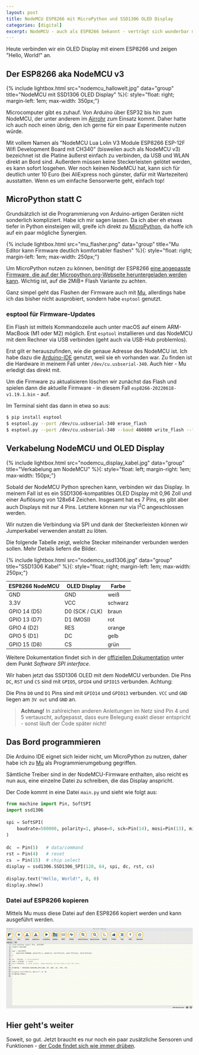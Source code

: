 ```yaml
---
layout: post
title: NodeMCU ESP8266 mit MicroPython und SSD1306 OLED Display
categories: [digital]
excerpt: NodeMCU - auch als ESP8266 bekannt - verträgt sich wunderbar mit einem 0,96 Zoll OLED-Display via SPI - wenn man weiß, wie es geht.
---
```


Heute verbinden wir ein OLED Display mit einem ESP8266 und zeigen "Hello, World!" an.

## Der ESP8266 aka NodeMCU v3

{% include lightbox.html src="nodemcu_hallowelt.jpg" data="group" title="NodeMCU mit SSD1306 OLED Display" %}{: style="float: right; margin-left: 1em; max-width: 350px;"}

Microcomputer gibt es zuhauf. Von Arduino über ESP32 bis hin zum NodeMCU, der unter anderem im [Airrohr](https://sensor.community/de/sensors/airrohr/) zum Einsatz kommt. Daher hatte ich auch noch einen übrig, den ich gerne für ein paar Experimente nutzen würde.

Mit vollem Namen als "NodeMCU Lua Lolin V3 Module ESP8266 ESP-12F Wifi Development Board mit CH340" (bisweilen auch als NodeMCU v3) bezeichnet ist die Platine äußerst einfach zu verbinden, da USB und WLAN direkt an Bord sind. Außerdem müssen keine Steckerleisten gelötet werden, es kann sofort losgehen. Wer noch keinen NodeMCU hat, kann sich für deutlich unter 10 Euro (bei AliExpress noch günster, dafür mit Wartezeiten) ausstatten. Wenn es um einfache Sensorwerte geht, einfach top!

## MicroPython statt C

Grundsätzlich ist die Programmierung von Arduino-artigen Geräten nicht sonderlich kompliziert. Habe ich mir sagen lassen. Da ich aber eh etwas tiefer in Python einsteigen will, greife ich direkt zu [MicroPython](https://micropython.org), da hoffe ich auf ein paar mögliche Synergien.

{% include lightbox.html src="mu_flasher.png" data="group" title="Mu Editor kann Firmware deutlich komfortabler flashen" %}{: style="float: right; margin-left: 1em; max-width: 250px;"}

Um MicroPython nutzen zu können, benötigt der ESP8266 [eine angepasste Firmware, die auf der Micropython.org-Webseite heruntergeladen werden kann](https://micropython.org/download/esp8266/). Wichtig ist, auf die 2MiB+ Flash Variante zu achten. 

Ganz simpel geht das Flashen der Firmware auch mit [Mu](https://codewith.mu), allerdings habe ich das bisher nicht ausprobiert, sondern habe `esptool` genutzt.

### esptool für Firmware-Updates

Ein Flash ist mittels Kommandozeile auch unter macOS auf einem ARM-MacBook (M1 oder M2) möglich. Erst `esptool` installieren und das NodeMCU mit dem Rechner via USB verbinden (geht auch via USB-Hub problemlos). 

Erst gilt er herauszufinden, wie die genaue Adresse des NodeMCU ist. Ich habe dazu die [Arduino-IDE](https://www.arduino.cc/en/software) genutzt, weil sie eh vorhanden war. Zu finden ist die Hardware in meinem Fall unter `/dev/cu.usbserial-340`. Auch hier - Mu erledigt das direkt mit.

Um die Firmware zu aktualisieren löschen wir zunächst das Flash und spielen dann die aktuelle Firmware - in diesem Fall `esp8266-20220618-v1.19.1.bin` - auf.

Im Terminal sieht das dann in etwa so aus:

```bash
$ pip install esptool
$ esptool.py --port /dev/cu.usbserial-340 erase_flash
$ esptool.py --port /dev/cu.usbserial-340 --baud 460800 write_flash --flash_size=detect 0 esp8266-20220618-v1.19.1.bin
```


## Verkabelung NodeMCU und OLED Display

{% include lightbox.html src="nodemcu_display_kabel.jpg" data="group" title="Verkabelung am NodeMCU" %}{: style="float: left; margin-right: 1em; max-width: 150px;"}

Sobald der NodeMCU Python sprechen kann, verbinden wir das Display. In meinem Fall ist es ein SSD1306-kompatibles OLED Display mit 0,96 Zoll und einer Auflösung von 128x64 Zeichen. Insgesamt hat es 7 Pins, es gibt aber auch Displays mit nur 4 Pins. Letztere können nur via I<sup>2</sup>C angeschlossen werden. 

Wir nutzen die Verbindung via SPI und dank der Steckerleisten können wir Jumperkabel verwenden anstatt zu löten.

Die folgende Tabelle zeigt, welche Stecker miteinander verbunden werden sollen. Mehr Details liefern die Bilder.

{% include lightbox.html src="nodemcu_ssd1306.jpg" data="group" title="SSD1306 Kabel" %}{: style="float: right; margin-left: 1em; max-width: 250px;"}

| ESP8266 NodeMCU | OLED Display | Farbe |
| --- | --- | --- |
| GND | GND | weiß |
| 3.3V | VCC | schwarz |
| GPIO 14 (D5) | D0 (SCK / CLK) | braun |
| GPIO 13 (D7) | D1 (MOSI) | rot |
| GPIO 4 (D2) | RES | orange |
| GPIO 5 (D1) | DC | gelb |
| GPIO 15 (D8) | CS | grün |

Weitere Dokumentation findet sich in der [offiziellen Dokumentation](https://docs.micropython.org/en/latest/esp8266/tutorial/ssd1306.html) unter dem Punkt _Software SPI interface_.  

Wir haben jetzt das SSD1306 OLED mit dem NodeMCU verbunden. Die Pins `DC`, `RST` und `CS` sind mit `GPIO5`, `GPIO4` und `GPIO15` verbunden. Achtung:

Die Pins `D0` und `D1` Pins sind mit `GPIO14` und `GPIO13` verbunden. `VCC` und `GND` liegen am `3V out` und `GND` an.

> **Achtung!** In zahlreichen anderen Anleitungen im Netz sind Pin 4 und 5 vertauscht, aufgepasst, dass eure Belegung exakt dieser entspricht - sonst läuft der Code später nicht!

## Das Bord programmieren

Die Arduino IDE eignet sich leider nicht, um MicroPython zu nutzen, daher habe ich zu [Mu](https://codewith.mu) als Programmierumgebung gegriffen.

Sämtliche Treiber sind in der NodeMCU-Firmware enthalten, also reicht es nun aus, eine einzelne Datei zu schreiben, die das Display anspricht.

Der Code kommt in eine Datei `main.py` und sieht wie folgt aus:

```python
from machine import Pin, SoftSPI
import ssd1306

spi = SoftSPI(
    baudrate=500000, polarity=1, phase=0, sck=Pin(14), mosi=Pin(13), miso=Pin(12)
)

dc  = Pin(5)   # data/command
rst = Pin(4)   # reset
cs  = Pin(15)  # chip select
display = ssd1306.SSD1306_SPI(128, 64, spi, dc, rst, cs)

display.text("Hello, World!", 0, 0)
display.show()
```

### Datei auf ESP8266 kopieren

Mittels Mu muss diese Datei auf den ESP8266 kopiert werden und kann ausgeführt werden.

![Kopieren von Dateien in Mu](/images/upload_mainpy.gif)

## Hier geht's weiter

Soweit, so gut. Jetzt braucht es nur noch ein paar zusätzliche Sensoren und Funktionen - [der Code findet sich wie immer drüben](https://github.com/yauh/nodemcu).
